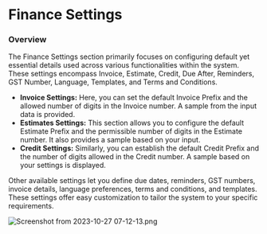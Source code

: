 # Finance Settings

### Overview

The Finance Settings section primarily focuses on configuring default yet essential details used across various functionalities within the system. These settings encompass Invoice, Estimate, Credit, Due After, Reminders, GST Number, Language, Templates, and Terms and Conditions.

- **Invoice Settings:** Here, you can set the default Invoice Prefix and the allowed number of digits in the Invoice number. A sample from the input data is provided.
- **Estimates Settings:** This section allows you to configure the default Estimate Prefix and the permissible number of digits in the Estimate number. It also provides a sample based on your input.
- **Credit Settings:** Similarly, you can establish the default Credit Prefix and the number of digits allowed in the Credit number. A sample based on your settings is displayed.

Other available settings let you define due dates, reminders, GST numbers, invoice details, language preferences, terms and conditions, and templates. These settings offer easy customization to tailor the system to your specific requirements.

![Screenshot from 2023-10-27 07-12-13.png](Finance%20Settings%20c482edd0e73742368068a002184feb8d/Screenshot_from_2023-10-27_07-12-13.png)